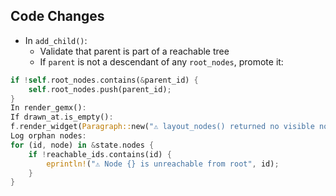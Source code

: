 ## Code Changes

- In `add_child()`:
  - Validate that parent is part of a reachable tree
  - If `parent` is not a descendant of any `root_nodes`, promote it:
```rust
if !self.root_nodes.contains(&parent_id) {
    self.root_nodes.push(parent_id);
}
In render_gemx():
If drawn_at.is_empty():
f.render_widget(Paragraph::new("⚠ layout_nodes() returned no visible nodes."), Rect::new(area.x + 2, area.y + 2, 40, 1));
Log orphan nodes:
for (id, node) in &state.nodes {
    if !reachable_ids.contains(id) {
        eprintln!("⚠ Node {} is unreachable from root", id);
    }
}
